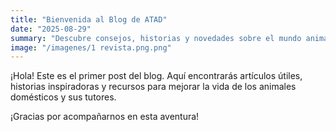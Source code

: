 ```yaml
---
title: "Bienvenida al Blog de ATAD"
date: "2025-08-29"
summary: "Descubre consejos, historias y novedades sobre el mundo animal y la asistencia a tutores."
image: "/imagenes/1 revista.png.png"
---
```


¡Hola! Este es el primer post del blog. Aquí encontrarás artículos útiles, historias inspiradoras y recursos para mejorar la vida de los animales domésticos y sus tutores.

¡Gracias por acompañarnos en esta aventura!
